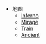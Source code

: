 - 地图
  - [Inferno](maps/de_inferno.md)
  - [Mirage](maps/de_mirage.md)
  - [Train](maps/de_train.md)
  - [Ancient](maps/de_ancient.md)
